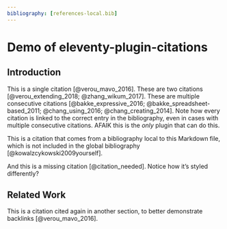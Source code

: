 ```yaml
---
bibliography: [references-local.bib]
---
```


# Demo of eleventy-plugin-citations

<!-- [Back to documentation](../README.md) -->

## Introduction

This is a single citation [@verou_mavo_2016].
These are two citations [@verou_extending_2018; @zhang_wikum_2017].
These are multiple consecutive citations [@bakke_expressive_2016; @bakke_spreadsheet-based_2011; @chang_using_2016; @chang_creating_2014].
Note how every citation is linked to the correct entry in the bibliography, even in cases with multiple consecutive citations.
AFAIK this is the _only_ plugin that can do this.

This is a citation that comes from a bibliography local to this Markdown file, which is not included in the global bibliography [@kowalzcykowski2009yourself].

And this is a missing citation [@citation_needed]. Notice how it’s styled differently?

## Related Work

This is a citation cited again in another section, to better demonstrate backlinks [@verou_mavo_2016].